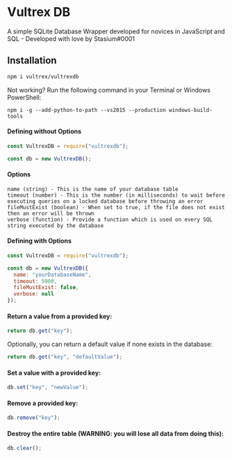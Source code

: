 # Vultrex DB

A simple SQLite Database Wrapper developed for novices in JavaScript and SQL - Developed with love by Stasium#0001

## Installation

```bash
npm i vultrex/vultrexdb
```  
  
Not working? Run the following command in your Terminal or Windows PowerShell:

`npm i -g --add-python-to-path --vs2015 --production windows-build-tools`

#### Defining without Options

```javascript
const VultrexDB = require("vultrexdb");

const db = new VultrexDB();
```

#### Options
```
name (string) - This is the name of your database table
timeout (number) - This is the number (in milliseconds) to wait before executing queries on a locked database before throwing an error
fileMustExist (boolean) - When set to true, if the file does not exist then an error will be thrown
verbose (function) - Provide a function which is used on every SQL string executed by the database
```

#### Defining with Options
```javascript
const VultrexDB = require("vultrexdb");

const db = new VultrexDB({
  name: "yourDatabaseName",
  timeout: 5000,
  fileMustExist: false,
  verbose: null 
});
```

#### Return a value from a provided key:

```javascript
return db.get("key");
```

Optionally, you can return a default value if none exists in the database:

```javascript
return db.get("key", "defaultValue");
```

#### Set a value with a provided key:

```javascript
db.set("key", "newValue");
```

#### Remove a provided key:

```javascript
db.remove("key");
```

#### Destroy the entire table (WARNING: you will lose all data from doing this):

```javascript
db.clear();
```
